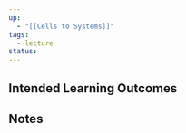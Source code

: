 ```yaml
---
up:
  - "[[Cells to Systems]]"
tags:
  - lecture
status:
---
```

## Intended Learning Outcomes

## Notes